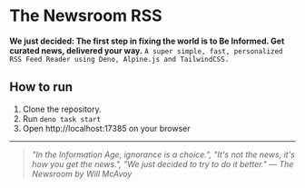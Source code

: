 # The Newsroom RSS

**We just decided: The first step in fixing the world is to Be Informed. Get curated news, delivered your way.**
`A super simple, fast, personalized RSS Feed Reader using Deno, Alpine.js and TailwindCSS.`

## How to run
1. Clone the repository.
2. Run `deno task start`
3. Open http://localhost:17385 on your browser

---

> _"In the Information Age, ignorance is a choice.", "It's not the news, it's how you get the news.", "We just decided to try to do it better." — The Newsroom by Will McAvoy_